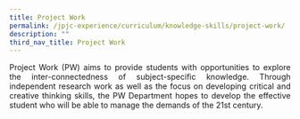 ```yaml
---
title: Project Work
permalink: /jpjc-experience/curriculum/knowledge-skills/project-work/
description: ""
third_nav_title: Project Work
---
```

<p align=justify>
Project Work (PW) aims to provide students with opportunities to explore the inter-connectedness of subject-specific knowledge. Through independent research work as well as the focus on developing critical and creative thinking skills, the PW Department hopes to develop the effective student who will be able to manage the demands of the 21st century.</p>